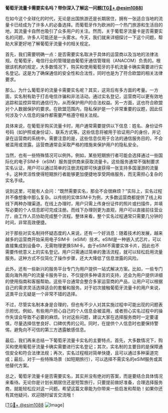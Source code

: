 **葡萄牙流量卡需要实名吗？带你深入了解这一问题[[TG💪+ @esim1088](https://t.me/s/esim1088)]**

在如今这个全球化的时代，无论是出国旅游还是长期居住，拥有一张适合当地的流量卡已经成为了许多人的必备选择。而葡萄牙作为欧洲的一个热门旅游和生活目的地，其流量卡自然也吸引了众多用户的关注。然而，关于葡萄牙流量卡是否需要实名的问题，许多人可能还是一头雾水。今天，我们就来详细探讨一下这个问题，帮助大家更好地了解葡萄牙流量卡的相关规定。

首先，我们需要明确一点：是否需要实名取决于具体的运营商以及当地的法律法规。在葡萄牙，电信行业的管理是由葡萄牙通信管理局（ANACOM）负责的。根据该机构的规定，大多数情况下，购买和使用葡萄牙的手机流量卡确实需要进行实名登记。这是为了确保通信的安全性和合法性，同时也是为了符合欧盟的相关法律要求。

那么，为什么葡萄牙的流量卡需要实名呢？其实，这背后有多方面的考量。一方面，实名制有助于打击电信诈骗和非法活动。通过实名登记，运营商可以更有效地追踪和监控异常的通信行为，从而保护用户的合法权益。另一方面，这也符合欧盟对个人数据保护的要求。在欧盟范围内，隐私保护是一个非常重要的议题，因此任何涉及个人信息的操作都需要严格遵守相关法规。

具体来说，在葡萄牙购买流量卡时，用户通常需要提供以下信息：姓名、身份证件号码（如护照或身份证）、联系方式等。这些信息将被用于验证用户的身份，并记录在运营商的系统中。需要注意的是，这些信息仅用于合法的通信服务目的，不会被滥用或泄露。运营商通常会采取严格的措施来保护用户的隐私安全。

当然，也有一些特殊情况可以例外。例如，某些短期旅行者可能会选择通过一些国际化的电子SIM卡（eSIM）服务提供商来获取流量卡。这些服务通常不强制要求实名认证，用户可以通过简单的注册流程即可快速获得一张支持多国漫游的流量卡。这种灵活性使得短期旅行者能够更加便捷地享受网络服务，而无需担心复杂的实名手续。

说到这里，可能有人会问：“既然需要实名，那会不会很麻烦？”实际上，实名过程并不像想象中那么复杂。以传统的实体SIM卡为例，大多数运营商都提供了线上和线下两种办理渠道。在线上办理时，用户只需上传身份证件的照片或扫描件，并填写必要的个人信息即可完成注册。而线下办理则更为直观，用户可以直接前往营业厅，由工作人员协助完成整个流程。整体来看，整个实名过程通常只需要几分钟的时间，非常高效便捷。

对于那些对实名制持怀疑态度的人来说，还有一个好消息：随着技术的发展，越来越多的运营商开始采用电子SIM卡（eSIM）技术。eSIM是一种嵌入式芯片，可以直接集成到设备中，无需物理更换SIM卡。由于eSIM不需要实体卡片，因此也不需要传统意义上的实名登记。用户只需通过简单的激活流程，就可以轻松启用流量服务。这种方式不仅简化了操作步骤，还大大降低了信息泄露的风险。

此外，还有一些新兴的服务平台专门为用户提供一站式解决方案。比如，一些专门面向海外用户的流量卡服务平台，不仅提供多种语言的支持，还会为用户提供详细的使用指南和客服帮助。这些平台通常会整合多家运营商的产品，让用户可以根据自己的需求灵活选择适合的套餐和服务。对于初次接触葡萄牙流量卡的用户来说，这类平台无疑是一个非常不错的选择。

不过，尽管实名制本身是合理的，但也有不少人对其实施过程中可能出现的问题表示担忧。例如，有些用户担心自己的个人信息会被滥用，或者担心实名过程中的操作失误会导致不必要的麻烦。针对这些问题，建议大家在选择服务商时一定要谨慎，尽量选择信誉良好、口碑优秀的公司。同时，在提供个人信息时也要保持警惕，避免向不可信的第三方透露敏感信息。

最后，我们再来总结一下葡萄牙流量卡实名的主要特点。首先，大多数情况下，购买和使用葡萄牙流量卡确实需要进行实名登记；其次，实名制的主要目的是保障通信安全和符合法律法规；再次，实名过程相对简单快捷，且可以通过多种渠道完成；最后，对于一些特殊场景（如短期旅行），可以选择不需实名的eSIM服务或其他替代方案。

总之，葡萄牙流量卡是否需要实名，其实并没有绝对的答案，而是要结合具体情况来看待。无论你是计划长期居住还是短暂旅行，只要提前做好准备，合理选择服务商，就能轻松应对这一问题。希望这篇文章能为你带来一些启发和帮助！如果你还有其他疑问，欢迎随时留言交流哦！

[[TG💪+ @esim1088](https://t.me/s/esim1088) ![Image](https://i.postimg.cc/4NQfJmqS/Snipaste-2025-05-13-00-14-12.png)]